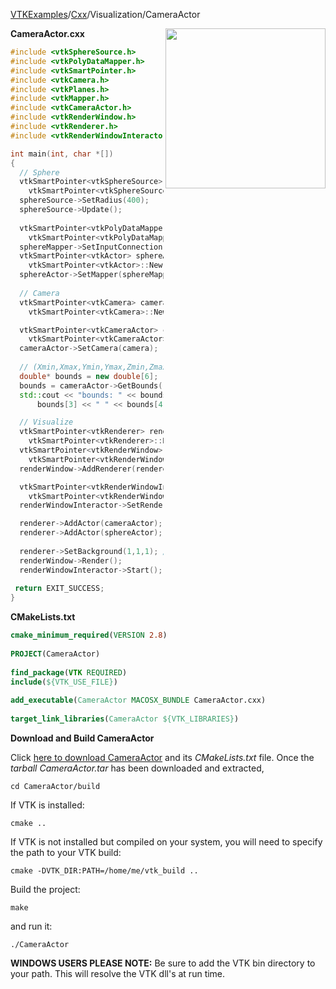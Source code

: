 [VTKExamples](/home/)/[Cxx](/Cxx)/Visualization/CameraActor

<img align="right" src="https://github.com/lorensen/VTKExamples/blob/gh-pages/Testing/Baseline/Visualization/TestCameraActor.png?raw=true" width="256" />

**CameraActor.cxx**
```c++
#include <vtkSphereSource.h>
#include <vtkPolyDataMapper.h>
#include <vtkSmartPointer.h>
#include <vtkCamera.h>
#include <vtkPlanes.h>
#include <vtkMapper.h>
#include <vtkCameraActor.h>
#include <vtkRenderWindow.h>
#include <vtkRenderer.h>
#include <vtkRenderWindowInteractor.h>

int main(int, char *[])
{
  // Sphere
  vtkSmartPointer<vtkSphereSource> sphereSource = 
    vtkSmartPointer<vtkSphereSource>::New();
  sphereSource->SetRadius(400);
  sphereSource->Update();
  
  vtkSmartPointer<vtkPolyDataMapper> sphereMapper = 
    vtkSmartPointer<vtkPolyDataMapper>::New();
  sphereMapper->SetInputConnection(sphereSource->GetOutputPort());
  vtkSmartPointer<vtkActor> sphereActor = 
    vtkSmartPointer<vtkActor>::New();
  sphereActor->SetMapper(sphereMapper);
  
  // Camera
  vtkSmartPointer<vtkCamera> camera = 
    vtkSmartPointer<vtkCamera>::New();

  vtkSmartPointer<vtkCameraActor> cameraActor = 
    vtkSmartPointer<vtkCameraActor>::New();
  cameraActor->SetCamera(camera);
  
  // (Xmin,Xmax,Ymin,Ymax,Zmin,Zmax).
  double* bounds = new double[6];
  bounds = cameraActor->GetBounds();
  std::cout << "bounds: " << bounds[0] << " " << bounds[1] << " " << bounds[2] << " " << 
      bounds[3] << " " << bounds[4] << " " << bounds[5] << std::endl;

  // Visualize
  vtkSmartPointer<vtkRenderer> renderer = 
    vtkSmartPointer<vtkRenderer>::New();
  vtkSmartPointer<vtkRenderWindow> renderWindow = 
    vtkSmartPointer<vtkRenderWindow>::New();
  renderWindow->AddRenderer(renderer);

  vtkSmartPointer<vtkRenderWindowInteractor> renderWindowInteractor = 
    vtkSmartPointer<vtkRenderWindowInteractor>::New();
  renderWindowInteractor->SetRenderWindow(renderWindow);

  renderer->AddActor(cameraActor);
  renderer->AddActor(sphereActor);
  
  renderer->SetBackground(1,1,1); // Background color white
  renderWindow->Render();
  renderWindowInteractor->Start();
  
 return EXIT_SUCCESS;
}
```
**CMakeLists.txt**
```cmake
cmake_minimum_required(VERSION 2.8)
 
PROJECT(CameraActor)
 
find_package(VTK REQUIRED)
include(${VTK_USE_FILE})
 
add_executable(CameraActor MACOSX_BUNDLE CameraActor.cxx)
 
target_link_libraries(CameraActor ${VTK_LIBRARIES})
```

**Download and Build CameraActor**

Click [here to download CameraActor](https://github.com/lorensen/VTKWikiExamplesTarballs/raw/master/CameraActor.tar) and its *CMakeLists.txt* file.
Once the *tarball CameraActor.tar* has been downloaded and extracted,
```
cd CameraActor/build 
```
If VTK is installed:
```
cmake ..
```
If VTK is not installed but compiled on your system, you will need to specify the path to your VTK build:
```
cmake -DVTK_DIR:PATH=/home/me/vtk_build ..
```
Build the project:
```
make
```
and run it:
```
./CameraActor
```
**WINDOWS USERS PLEASE NOTE:** Be sure to add the VTK bin directory to your path. This will resolve the VTK dll's at run time.

